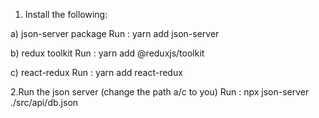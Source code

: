 1. Install the following:

a) json-server package
Run : yarn add json-server

b) redux toolkit
Run : yarn add @reduxjs/toolkit

c) react-redux
Run : yarn add react-redux

2.Run the json server (change the path a/c to you)
Run : npx json-server ./src/api/db.json
